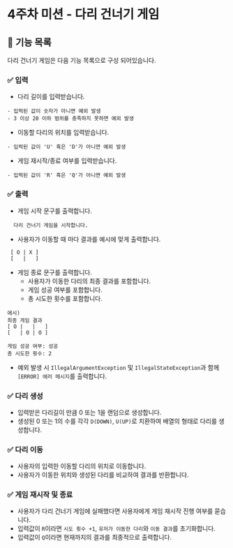 # 4주차 미션 - 다리 건너기 게임

## 📌 기능 목록 
다리 건너기 게임은 다음 기능 목록으로 구성 되어있습니다. <br>
### ✅ 입력
- 다리 길이를 입력받습니다.
```text
- 입력된 값이 숫자가 아니면 예외 발생
- 3 이상 20 이하 범위를 충족하지 못하면 예외 발생
```
- 이동할 다리의 위치를 입력받습니다.
```text
- 입력된 값이 'U' 혹은 'D'가 아니면 예외 발생
```
- 게임 재시작/종료 여부를 입력받습니다.
```text
- 입력된 값이 'R' 혹은 'Q'가 아니면 예외 발생
```

### ✅ 출력
- 게임 시작 문구를 출력합니다.
```text
  다리 건너기 게임을 시작합니다.
```
- 사용자가 이동할 때 마다 결과를 예시에 맞게 출력합니다.
 ```text
  [ O | X ]
  [   |   ]
```
- 게임 종료 문구를 출력합니다.
  - 사용자가 이동한 다리의 최종 결과를 포함합니다.
  - 게임 성공 여부를 포함합니다.
  - 총 시도한 횟수를 포함합니다.
```text
에시)
최종 게임 결과
[ O |   |   ]
[   | O | O ]
    
게임 성공 여부: 성공
총 시도한 횟수: 2
```
- 예외 발생 시 `IllegalArgumentException` 및 `IllegalStateException`과 함께 `[ERROR] 에러 메시지`를 출력합니다.

### ✅ 다리 생성
- 입력받은 다리길이 만큼 0 또는 1을 랜덤으로 생성합니다.
- 생성된 0 또는 1의 수를 각각 `D(DOWN)`, `U(UP)`로 치환하여 배열의 형태로 다리를 생성합니다.

### ✅ 다리 이동
- 사용자의 입력한 이동할 다리의 위치로 이동합니다. 
- 사용자가 이동한 위치와 생성된 다리를 비교하여 결과를 반환합니다.

### ✅ 게임 재시작 및 종료
- 사용자가 다리 건너기 게임에 실패했다면 사용자에게 게임 재시작 진행 여부를 묻습니다.
- 입력값이 `R`이라면 `시도 횟수 +1`, `유저가 이동한 다리`와 `이동 결과`를 초기화합니다.
- 입력값이 `Q`이라면 현재까지의 결과를 최종적으로 출력합니다.